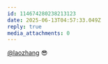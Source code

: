 ```yaml
---
id: 114674280238213123
date: 2025-06-13T04:57:33.049Z
reply: true
media_attachments: 0
---
```


[@laozhang](https://suo.si/@laozhang) 😎

